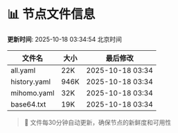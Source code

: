 # 📊 节点文件信息

**更新时间**: 2025-10-18 03:34:54 北京时间

| 文件名 | 大小 | 最后修改 |
|--------|------|----------|
| all.yaml | 22K | 2025-10-18 03:34 |
| history.yaml | 946K | 2025-10-18 03:34 |
| mihomo.yaml | 32K | 2025-10-18 03:34 |
| base64.txt | 19K | 2025-10-18 03:34 |

> 🔄 文件每30分钟自动更新，确保节点的新鲜度和可用性
